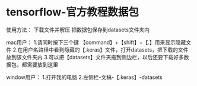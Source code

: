 # tensorflow-官方教程数据包

使用方法：
下载文件并解压
把数据包保存到datasets文件夹内

mac用户：
1.请同时按下三个键 【command】+【shift】+【.】用来显示隐藏文件
2.在用户名路径中看到隐藏的【.keras】文件，打开datasets，把下载的文件放到该文件夹内
3.可以把【datasets】文件夹拖到侧边栏，以后还要下载好多数据包，都需要放到这里

window用户：
1.打开我的电脑
2.左侧栏-文稿-【.keras】-datasets
